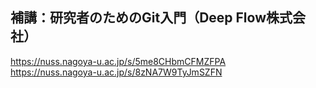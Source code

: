 ## 補講：研究者のためのGit入門（Deep Flow株式会社） <br>
https://nuss.nagoya-u.ac.jp/s/5me8CHbmCFMZFPA <br>
https://nuss.nagoya-u.ac.jp/s/8zNA7W9TyJmSZFN
